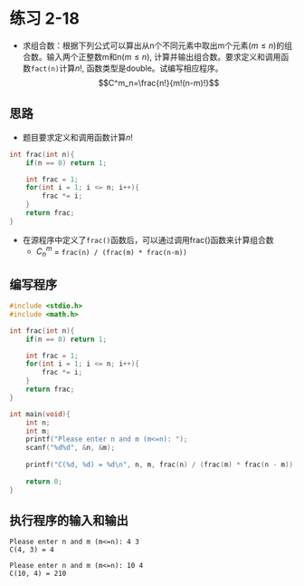 # 练习 2-18
- 求组合数：根据下列公式可以算出从n个不同元素中取出m个元素($m\leq n$)的组合数。输入两个正整数m和n($m\leq n$), 计算并输出组合数。要求定义和调用函数`fact(n)`计算$n!$, 函数类型是double。试编写相应程序。
$$C^m_n=\frac{n!}{m!(n-m)!}$$

## 思路
- 题目要求定义和调用函数计算$n!$
```c
int frac(int n){
    if(n == 0) return 1;

    int frac = 1;
    for(int i = 1; i <= n; i++){
        frac *= i;
    }
    return frac;
}
```
- 在源程序中定义了`frac()`函数后，可以通过调用frac()函数来计算组合数
  - $C^m_n$ = `frac(n) / (frac(m) * frac(n-m))`

## 编写程序
```c
#include <stdio.h>
#include <math.h>

int frac(int n){
    if(n == 0) return 1;

    int frac = 1;
    for(int i = 1; i <= n; i++){
        frac *= i;
    }
    return frac;
}

int main(void){
    int n;
    int m;
    printf("Please enter n and m (m<=n): ");
    scanf("%d%d", &n, &m);
    
    printf("C(%d, %d) = %d\n", n, m, frac(n) / (frac(m) * frac(n - m)));
    
    return 0;
}
```

## 执行程序的输入和输出
```shell
Please enter n and m (m<=n): 4 3
C(4, 3) = 4

Please enter n and m (m<=n): 10 4
C(10, 4) = 210
```

